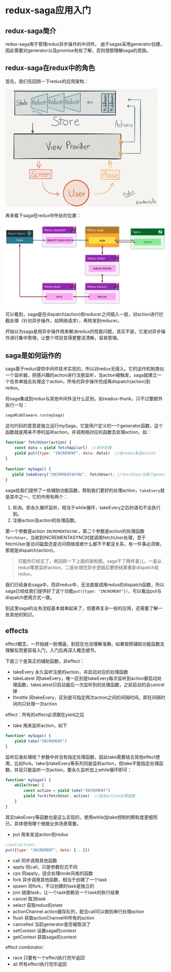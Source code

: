 # redux-saga应用入门

## redux-saga简介

redux-saga用于管理redux异步操作的中间件。
由于sagas采用generator创建，因此需要对generator以及promise有些了解，否则很那理解saga的思路。

## redux-saga在redux中的角色

首先，我们先回顾一下redux的应用架构：

![](media/saga/15047775994845.jpg)

再来看下saga在redux中所处的位置：

![](media/saga/15047780675197.jpg)

可以看到，saga是在dispatch(action)和reducer之间插入一层，对action进行拦截处理（针对异步操作，如网络请求），再转发到reducer。

开始以为saga是用异步操作用来解决redux的性能问题，其实不是，它是对异步操作进行集中管理，让整个项目变得更整洁清晰，容易管理。

## saga是如何运作的

saga基于redux提供中间件技术实现的，所以对redux无侵入。它的运作机制类似一个监听器，把感兴趣的action进行注册监听，当action被触发，saga就建立一个任务单独去处理这个action，所有的异步操作完成再dispatch(action)到redux。

将saga集成到redux与其他中间件没什么区别，如readux-thunk，只不过要额外执行一句：

```js
sagaMiddleware.run(mySaga)
```

这句代码的意思是独立运行mySaga，它是用户定义的一个generator函数，这个函数就是用来不停的监听action，并调用相对应的函数去处理action，如：

```js
function* fetchUser(action) {
	const data = yield fetchApi(url)  //异步处理
	yield put({type: "INCREMENT", data: data})  //给redux发送action
}

function* mySaga() {
   yield takeEvery("INCREMENTASYNC", fetchUser); //fetchUser也是个generator
}
```

saga给我们提供了一些辅助功能函数，帮助我们更好的处理action，`takeEvery`就是其中之一，它的作用有两个：

1. 轮询。即永久循环监听，相当于while循环，takeEvery之后的语句不会执行到。
2. 注册action及action的处理函数。

第一个参数是action `INCREMENTASYNC`，第二个参数是action的处理函数`fetchUser`，当收到INCREMENTASYNC时就调用fetchUser处理，至于fetchUser是访问磁盘还是访问网络或者什么都不干都没关系，有一件事必须做，那就是dispatch(action)。

> 可能你已经忘了，再回顾一下上面的架构图，saga干了两件事儿，一是从redux哪里监听action，二是处理完异步逻辑后要把结果重新dispatch给redux。

我们已经身处saga中，而非redux中，无法直接调用redux的dispatch函数，所以saga已经给我们提供好了这个功能`put({type: "INCREMENT"})`，可以看出put与dispatch使用方式一致。

到这里saga的业务流程基本就串起来了，但要再复杂一些的应用，还需要了解一些其他的知识。

## effects

effect概念，一开始就一脸懵逼，到现在也没理解准确，如果按照辅助功能函数去理解反而更容易入门，入门后再深入概念细节。

下面三个是真正的辅助函数，非effect：

* takeEvery 永久监听注册的action，并启动对应的处理函数
* takeLatest 同takeEvery，唯一区别是takeEvery每次监听到action都启动处理函数，takeLatest只启动最后一次监听到的处理函数，之前启动的会cancel掉
* throttle 同takeEvery，区别是可指定两次action之间的间隔时间，即在间隔时间内只处理一次action


effect：所有的effect必须跟在yield之后

* take 用来监听action，如下

```js
function* mySaga() {
	yield take("INCREMENT")
}
```

监听后谁处理呢？参数中并没有指定处理函数，因此take需要结合其他effect使用，比如fork。take与takeEvery等系列同是监听action，但take不能指定处理函数，并且只能监听一次action，要永久监听加上while循环即可：

```js
function* mySaga() {
	while(true) {
		const action = yield take("INCREMENT")
		yield fork(fetchUser, action)  //指定action处理函数
	}
}
```

其实takeEvery等函数也是这么实现的，使用while加take控制的颗粒度更细而已，具体使用哪个根据业务场景需要。

* put 用来发送action到redux

```js
//put(action)
put({type: "INCREMENT", data: {...}})
```

* call 同步调用其他函数
* apply 同call，只是参数形式不同
* cps 同apply，适合处理node风格的函数
* fork 异步调用其他函数，相当于创建了一个task
* spawn 同fork，不过创建的task是独立的
* join 链接task，让一个task依赖另一个task的执行结果
* cancel 取消task
* select 获取redux的state
* actionChannel action缓存队列，配合call可以做到串行处理action
* flush 获取actionChannel中所有的action
* cancelled 当前generator是否被取消了
* setContext 设置saga的context
* getContext 获取saga的context


effect combinator:

* race 只要有一个effect执行完毕返回
* all 所有effect执行完毕返回



